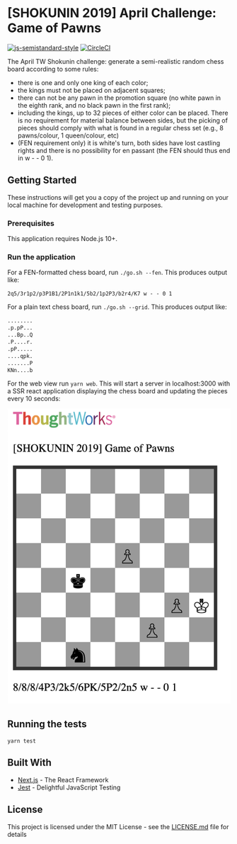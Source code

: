 # [SHOKUNIN 2019] April Challenge: Game of Pawns

[![js-semistandard-style](https://img.shields.io/badge/code%20style-semistandard-brightgreen.svg?style=flat-square)](https://github.com/Flet/semistandard)
[![CircleCI](https://circleci.com/gh/schalela/game-of-pawns.svg?style=svg)](https://circleci.com/gh/schalela/game-of-pawns)

The April TW Shokunin challenge: generate a semi-realistic random chess board according to some rules:

* there is one and only one king of each color;
* the kings must not be placed on adjacent squares;
* there can not be any pawn in the promotion square (no white pawn in the eighth rank, and no black pawn in the first rank);
* including the kings, up to 32 pieces of either color can be placed. There is no requirement for material balance between sides, but the picking of pieces should comply with what is found in a regular chess set (e.g., 8 pawns/colour, 1 queen/colour, etc)
* (FEN requirement only) it is white's turn, both sides have lost castling rights and there is no possibility for en passant (the FEN should thus end in w - - 0 1).

## Getting Started

These instructions will get you a copy of the project up and running on your local machine for development and testing purposes.

### Prerequisites

This application requires Node.js 10+.

### Run the application

For a FEN-formatted chess board, run `./go.sh --fen`. This produces output like:

```
2q5/3r1p2/p3P1B1/2P1n1k1/5b2/1p2P3/b2r4/K7 w - - 0 1
```

For a plain text chess board, run `./go.sh --grid`. This produces output like:

```
........
.p.pP...
...Bp..Q
.P....r.
.pP.....
....qpk.
.......P
KNn....b
```

For the web view run `yarn web`. This will start a server in localhost:3000 with a SSR react application displaying the chess board and updating the pieces every 10 seconds:

![Web Screenshot](webscreenshot.png)


## Running the tests

```
yarn test
```

## Built With

* [Next.js](https://nextjs.org/) - The React Framework
* [Jest](https://jestjs.io/) - Delightful JavaScript Testing

## License

This project is licensed under the MIT License - see the [LICENSE.md](LICENSE.md) file for details
